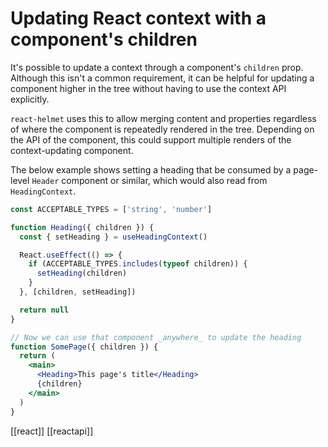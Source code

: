 # Updating React context with a component's children

It's possible to update a context through a component's `children` prop. Although this isn't a common requirement, it can be helpful for updating a component higher in the tree without having to use the context API explicitly.

`react-helmet` uses this to allow merging content and properties regardless of where the component is repeatedly rendered in the tree. Depending on the API of the component, this could support multiple renders of the context-updating component.

The below example shows setting a heading that be consumed by a page-level `Header` component or similar, which would also read from `HeadingContext`.

```jsx
const ACCEPTABLE_TYPES = ['string', 'number']

function Heading({ children }) {
  const { setHeading } = useHeadingContext()

  React.useEffect(() => {
    if (ACCEPTABLE_TYPES.includes(typeof children)) {
      setHeading(children)
    }
  }, [children, setHeading])

  return null
}

// Now we can use that component _anywhere_ to update the heading
function SomePage({ children }) {
  return (
    <main>
      <Heading>This page's title</Heading>
      {children}
    </main>
  )
}
```



[[react]]
[[reactapi]]